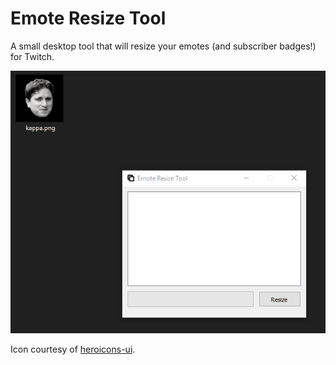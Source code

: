 # Emote Resize Tool

A small desktop tool that will resize your emotes (and subscriber badges!) for Twitch. 

![](example.gif)

Icon courtesy of [heroicons-ui](https://github.com/sschoger/heroicons-ui).